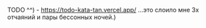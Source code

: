 TODO ^^) - https://todo-kata-tan.vercel.app/
...это слоило мне 3х отчаяний и пары бессонных ночей.)
